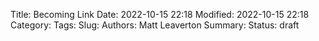 Title: Becoming Link
Date: 2022-10-15 22:18
Modified: 2022-10-15 22:18
Category:
Tags:
Slug:
Authors: Matt Leaverton
Summary:
Status: draft